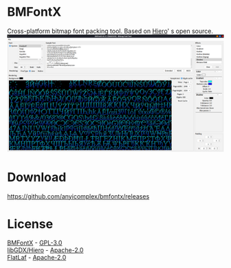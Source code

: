 # BMFontX
Cross-platform bitmap font packing tool. Based on [Hiero](https://github.com/libgdx/libgdx/wiki/Hiero)' s open source.
![](https://github.com/anyicomplex/bmfontx/blob/master/assets/image_0.png)

# Download
https://github.com/anyicomplex/bmfontx/releases


# License
[BMFontX](https://github.com/anyicomplex/bmfontx) - [GPL-3.0](https://github.com/anyicomplex/bmfontx/blob/master/LICENSE)  
[libGDX/Hiero](https://github.com/libgdx/libgdx/wiki/Hiero) - [Apache-2.0](https://github.com/anyicomplex/bmfontx/blob/master/libGDX-LICENSE)  
[FlatLaf](https://github.com/JFormDesigner/FlatLaf) - [Apache-2.0](https://github.com/anyicomplex/bmfontx/blob/master/FlatLaf-LICENSE)
